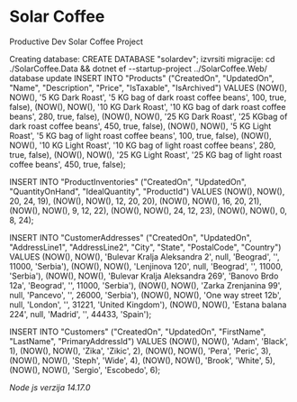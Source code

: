 # Solar Coffee

Productive Dev Solar Coffee Project

Creating database:
CREATE DATABASE "solardev";
izvrsiti migracije: cd ./SolarCoffee.Data && dotnet ef --startup-project ../SolarCoffee.Web/ database update
INSERT INTO "Products" ("CreatedOn", "UpdatedOn", "Name", "Description", "Price", "IsTaxable", "IsArchived")
VALUES
(NOW(), NOW(), '5 KG Dark Roast', '5 KG bag of dark roast coffee beans', 100, true, false),
(NOW(), NOW(), '10 KG Dark Roast', '10 KG bag of dark roast coffee beans', 280, true, false),
(NOW(), NOW(), '25 KG Dark Roast', '25 KGbag of dark roast coffee beans', 450, true, false),
(NOW(), NOW(), '5 KG Light Roast', '5 KG bag of light roast coffee beans', 100, true, false),
(NOW(), NOW(), '10 KG Light Roast', '10 KG bag of light roast coffee beans', 280, true, false),
(NOW(), NOW(), '25 KG Light Roast', '25 KG bag of light roast coffee beans', 450, true, false);

INSERT INTO "ProductInventories" ("CreatedOn", "UpdatedOn", "QuantityOnHand", "IdealQuantity", "ProductId")
VALUES
(NOW(), NOW(), 20, 24, 19),
(NOW(), NOW(), 12, 20, 20),
(NOW(), NOW(), 16, 20, 21),
(NOW(), NOW(), 9, 12, 22),
(NOW(), NOW(), 24, 12, 23),
(NOW(), NOW(), 0, 8, 24);

INSERT INTO "CustomerAddresses" ("CreatedOn", "UpdatedOn", "AddressLine1", "AddressLine2", "City", "State", "PostalCode", "Country")
VALUES
(NOW(), NOW(), 'Bulevar Kralja Aleksandra 2', null, 'Beograd', '', 11000, 'Serbia'),
(NOW(), NOW(), 'Lenjinova 120', null, 'Beograd', '', 11000, 'Serbia'),
(NOW(), NOW(), 'Bulevar Kralja Aleksandra 269', 'Banovo Brdo 12a', 'Beograd', '', 11000, 'Serbia'),
(NOW(), NOW(), 'Zarka Zrenjanina 99', null, 'Pancevo', '', 26000, 'Serbia'),
(NOW(), NOW(), 'One way street 12b', null, 'London', '', 31221, 'United Kingdom'),
(NOW(), NOW(), 'Estana balana 224', null, 'Madrid', '', 44433, 'Spain');

INSERT INTO "Customers" ("CreatedOn", "UpdatedOn", "FirstName", "LastName", "PrimaryAddressId")
VALUES
(NOW(), NOW(), 'Adam', 'Black', 1),
(NOW(), NOW(), 'Zika', 'Zikic', 2),
(NOW(), NOW(), 'Pera', 'Peric', 3),
(NOW(), NOW(), 'Steph', 'Wide', 4),
(NOW(), NOW(), 'Brook', 'White', 5),
(NOW(), NOW(), 'Sergio', 'Escobedo', 6);

_Node js verzija 14.17.0_

